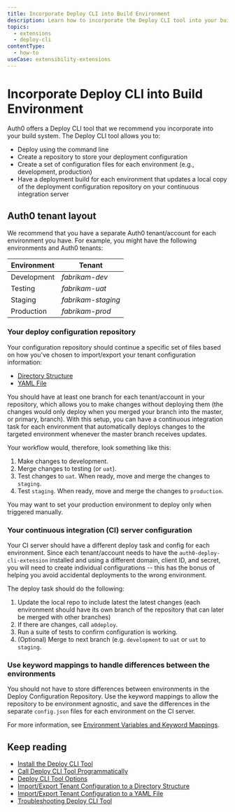 ```yaml
---
title: Incorporate Deploy CLI into Build Environment
description: Learn how to incorporate the Deploy CLI tool into your build environment.
topics:
  - extensions
  - deploy-cli
contentType:
  - how-to
useCase: extensibility-extensions
---
```

# Incorporate Deploy CLI into Build Environment

Auth0 offers a Deploy CLI tool that we recommend you incorporate into your build system. The Deploy CLI tool allows you to:

* Deploy using the command line
* Create a repository to store your deployment configuration
* Create a set of configuration files for each environment (e.g., development, production)
* Have a deployment build for each environment that updates a local copy of the deployment configuration repository on your continuous integration server

## Auth0 tenant layout

We recommend that you have a separate Auth0 tenant/account for each environment you have. For example, you might have the following environments and Auth0 tenants:

| Environment | Tenant |
| - | - |
| Development | *fabrikam-dev* |
| Testing | *fabrikam-uat* |
| Staging | *fabrikam-staging* |
| Production | *fabrikam-prod* |

### Your deploy configuration repository

Your configuration repository should continue a specific set of files based on how you've chosen to import/export your tenant configuration information:

* [Directory Structure](/extensions/deploy-cli/guides/import-export-directory-structure)
* [YAML File](/extensions/deploy-cli/guides/import-export-yaml-file)

You should have at least one branch for each tenant/account in your repository, which allows you to make changes without deploying them (the changes would only deploy when you merged your branch into the master, or primary, branch). With this setup, you can have a continuous integration task for each environment that automatically deploys changes to the targeted environment whenever the master branch receives updates.

Your workflow would, therefore, look something like this:

1. Make changes to development.
2. Merge changes to testing (or `uat`).
3. Test changes to `uat`. When ready, move and merge the changes to `staging`.
4. Test `staging`. When ready, move and merge the changes to `production`.

You may want to set your production environment to deploy only when triggered manually.

### Your continuous integration (CI) server configuration

Your CI server should have a different deploy task and config for each environment. Since each tenant/account needs to have the `auth0-deploy-cli-extension` installed and using a different domain, client ID, and secret, you will need to create individual configurations -- this has the bonus of helping you avoid accidental deployments to the wrong environment.

The deploy task should do the following:

 1.  Update the local repo to include latest the latest changes (each environment should have its own branch of the repository that can later be merged with other branches)
 1.  If there are changes, call `a0deploy`.
 1.  Run a suite of tests to confirm configuration is working.
 1.  (Optional) Merge to next branch (e.g. `development` to `uat` or `uat` to `staging`.

### Use keyword mappings to handle differences between the environments

You should not have to store differences between environments in the Deploy Configuration Repository. Use the keyword mappings to allow the repository to be environment agnostic, and save the differences in the separate `config.json` files for each environment on the CI server.

For more information, see [Environment Variables and Keyword Mappings](/extensions/deploy-cli/references/environment-variables-keyword-mappings).

## Keep reading

* [Install the Deploy CLI Tool](/extensions/deploy-cli/guides/install-deploy-cli)
* [Call Deploy CLI Tool Programmatically](/extensions/deploy-cli/guides/call-deploy-cli-programmatically)
* [Deploy CLI Tool Options](/extensions/deploy-cli/references/deploy-cli-options)
* [Import/Export Tenant Configuration to a Directory Structure](/extensions/deploy-cli/guides/import-export-directory-structure)
* [Import/Export Tenant Configuration to a YAML File](/extensions/deploy-cli/guides/import-export-yaml-file)
* [Troubleshooting Deploy CLI Tool](/extensions/deploy-cli/references/troubleshooting)